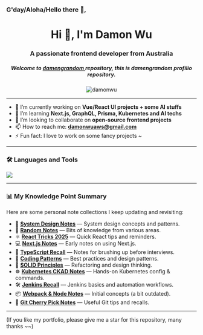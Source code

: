 ### G'day/Aloha/Hello there 🤗,

<h1 align="center">Hi 👋, I'm Damon Wu</h1>
<h3 align="center">A passionate frontend developer from Australia</h3>
<h5 align="center">Welcome to <a href="https://damengrandom.now.sh/">damengrandom </a> repository, this is damengrandom profilio repository.</h5>

<p align="center">
  <img src="https://komarev.com/ghpvc/?username=damonwu&label=Profile%20views&color=0e75b6&style=flat" alt="damonwu" />
</p>

---

- 🔭 I’m currently working on **Vue/React UI projects + some AI stuffs**
- 🌱 I’m learning **Next.js, GraphQL, Prisma, Kubernetes and AI techs**
- 👯 I’m looking to collaborate on **open-source frontend projects**
- 📫 How to reach me: **damonwuaws@gmail.com**
- ⚡ Fun fact: I love to work on some fancy projects ~

---

### 🛠️ Languages and Tools

<p align="left">
  <img src="https://skillicons.dev/icons?i=react,nextjs,nodejs,redux,vue,pinia,ts,js,html,scss,css,tailwind,bootstrap,docker,kubernetes,git,github,elasticsearch,vite,prisma,postman,bash,jenkins,grafana,jest,sqlite,styledcomponents,postman,npm,mongodb" />
</p>

---

### 📊 My Knowledge Point Summary

Here are some personal note collections I keep updating and revisiting:

- 📘 [**System Design Notes**](https://github.com/DamengRandom/system-design-notes) — System design concepts and patterns.
- 🧠 [**Random Notes**](https://github.com/DamengRandom/random-notes) — Bits of knowledge from various areas.
- ⚛️ [**React Tricks 2025**](https://github.com/DamengRandom/react-tricks-recalls-2025) — Quick React tips and reminders.
- 💻 [**Next.js Notes**](https://github.com/DamengRandom/nextjs-recalls) — Early notes on using Next.js.
- 📝 [**TypeScript Recall**](https://github.com/DamengRandom/ts-2025-recalls) — Notes for brushing up before interviews.
- 🧩 [**Coding Patterns**](https://github.com/DamengRandom/code-patterns-recall-2025) — Best practices and design patterns.
- 📐 [**SOLID Principles**](https://github.com/DamengRandom/solid-principle-recalls) — Refactoring and design thinking.
- ☸️ [**Kubernetes CKAD Notes**](https://github.com/DamengRandom/ckad-try-2025) — Hands-on Kubernetes config & commands.
- 🛠️ [**Jenkins Recall**](https://github.com/DamengRandom/damon-jenkins-recall-2024) — Jenkins basics and automation workflows.
- 📦 [**Webpack & Node Notes**](https://github.com/DamengRandom/webpack-node-react-recall-2022) — Initial concepts (a bit outdated).
- 🔀 [**Git Cherry Pick Notes**](https://github.com/DamengRandom/cherry-pick-recall) — Useful Git tips and recalls.

---


(If you like my portfolio, please give me a star for this repository, many thanks ~~)
